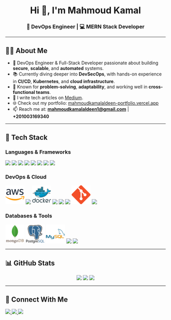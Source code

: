 <h1 align="center">Hi 👋, I'm Mahmoud Kamal</h1>
<h3 align="center">🚀 DevOps Engineer | 💻 MERN Stack Developer </h3>

---

## 👨‍💻 About Me

- 🔧 DevOps Engineer & Full-Stack Developer passionate about building **secure**, **scalable**, and **automated** systems.
- 📚 Currently diving deeper into **DevSecOps**, with hands-on experience in **CI/CD**, **Kubernetes**, and **cloud infrastructure**.
- 🧠 Known for **problem-solving**, **adaptability**, and working well in **cross-functional teams**.
- 📝 I write tech articles on [Medium](https://medium.com/@mahmoudkamalmk01).
- 🌐 Check out my portfolio: [mahmoudkamalaldeen-portfolio.vercel.app](https://mahmoudkamalaldeen-portfolio.vercel.app/)
- 📫 Reach me at: **mahmoudkamalaldeen1@gmail.com** | **+201003169340**

---

## 🧠 Tech Stack

### Languages & Frameworks
<div align="left">
  <img src="https://cdn.jsdelivr.net/gh/devicons/devicon/icons/javascript/javascript-original.svg" height="60" />
  <img src="https://cdn.jsdelivr.net/gh/devicons/devicon/icons/typescript/typescript-original.svg" height="60" />
  <img src="https://cdn.jsdelivr.net/gh/devicons/devicon/icons/react/react-original.svg" height="60" />
  <img src="https://cdn.jsdelivr.net/gh/devicons/devicon/icons/nodejs/nodejs-original-wordmark.svg" height="60" />
  <img src="https://cdn.jsdelivr.net/gh/devicons/devicon/icons/python/python-original.svg" height="60" />
  <img src="https://cdn.jsdelivr.net/gh/devicons/devicon/icons/csharp/csharp-original.svg" height="60" />
  <img src="https://cdn.jsdelivr.net/gh/devicons/devicon/icons/html5/html5-original.svg" height="60" />
  <img src="https://cdn.jsdelivr.net/gh/devicons/devicon/icons/css3/css3-original.svg" height="60" />
</div>

### DevOps & Cloud
<div align="left">
  <img src="https://raw.githubusercontent.com/devicons/devicon/master/icons/amazonwebservices/amazonwebservices-original-wordmark.svg" height="60" />
  <img src="https://www.vectorlogo.zone/logos/microsoft_azure/microsoft_azure-icon.svg" height="60" />
  <img src="https://raw.githubusercontent.com/devicons/devicon/master/icons/docker/docker-original-wordmark.svg" height="60" />
  <img src="https://www.vectorlogo.zone/logos/kubernetes/kubernetes-icon.svg" height="60" />
  <img src="https://www.vectorlogo.zone/logos/terraformio/terraformio-icon.svg" height="60" />
  <img src="https://www.vectorlogo.zone/logos/ansible/ansible-icon.svg" height="30" />
  <img src="https://raw.githubusercontent.com/devicons/devicon/master/icons/git/git-original.svg" height="60" />
  <img src="https://www.vectorlogo.zone/logos/jenkins/jenkins-icon.svg" height="60" />
</div>

### Databases & Tools
<div align="left">
  <img src="https://raw.githubusercontent.com/devicons/devicon/master/icons/mongodb/mongodb-original-wordmark.svg" height="60" />
  <img src="https://raw.githubusercontent.com/devicons/devicon/master/icons/postgresql/postgresql-original-wordmark.svg" height="60" />
  <img src="https://raw.githubusercontent.com/devicons/devicon/master/icons/mysql/mysql-original-wordmark.svg" height="60" />
  <img src="https://www.vectorlogo.zone/logos/firebase/firebase-icon.svg" height="60" />
  <img src="https://www.vectorlogo.zone/logos/redis/redis-icon.svg" height="60" />
</div>

---

## 📊 GitHub Stats

<div align="center">
  <img src="https://github-readme-stats.vercel.app/api?username=mahmoudkamal01&show_icons=true&theme=dracula&count_private=true&hide_border=false" height="150"/>
  <img src="https://github-readme-stats.vercel.app/api/top-langs?username=mahmoudkamal01&layout=compact&theme=dracula&hide_border=false" height="150"/>
  <img src="https://github-readme-streak-stats.herokuapp.com/?user=mahmoudkamal01&theme=dracula" height="150"/>
</div>

---

## 🔗 Connect With Me

<p align="left">
  <a href="https://linkedin.com/in/mahmoudkamal01" target="blank">
    <img src="https://img.shields.io/badge/LinkedIn-blue?style=for-the-badge&logo=linkedin" />
  </a>
  <a href="https://medium.com/@mahmoudkamalmk01" target="blank">
    <img src="https://img.shields.io/badge/Medium-black?style=for-the-badge&logo=medium" />
  </a>
  <a href="mailto:mahmoudkamalaldeen1@gmail.com">
    <img src="https://img.shields.io/badge/Gmail-D14836?style=for-the-badge&logo=gmail&logoColor=white" />
  </a>
</p>

